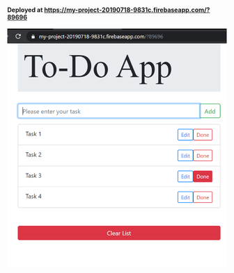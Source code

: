 #### Deployed at https://my-project-20190718-9831c.firebaseapp.com/?89696

![](https://raw.githubusercontent.com/ritzacco/AU-July-2020-Batch2/master/React%20-%20Morning%20%26%20Afternoon/todo.png)
